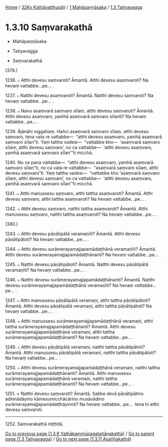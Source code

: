 
[Home](/) / [32Kv Kathāvatthupāḷi](../...md) / [1 Mahāpaṇṇāsaka](...md) / [1.3 Tatiyavagga](../32Kv/1/1.3.md)

# 1.3.10 Saṃvarakathā

* Mahāpaṇṇāsaka

* Tatiyavagga

* Saṃvarakathā

(379.)

1236\. ๐ Atthi devesu saṃvaroti? Āmantā. Atthi devesu asaṃvaroti? Na hevaṃ vattabbe…pe… .

1237\. ๐ Natthi devesu asaṃvaroti? Āmantā. Natthi devesu saṃvaroti? Na hevaṃ vattabbe…pe… .

1238\. ๐ Nanu asaṃvarā saṃvaro sīlaṃ, atthi devesu saṃvaroti? Āmantā. Atthi devesu asaṃvaro, yamhā asaṃvarā saṃvaro sīlanti? Na hevaṃ vattabbe…pe… .

1239\. Ājānāhi niggahaṃ. Hañci asaṃvarā saṃvaro sīlaṃ, atthi devesu saṃvaro, tena vata re vattabbe—  “atthi devesu asaṃvaro, yamhā asaṃvarā saṃvaro sīlan”ti. Yaṃ tattha vadesi—  “vattabbe kho—  ‘asaṃvarā saṃvaro sīlaṃ, atthi devesu saṃvaro’, no ca vattabbe—  ‘atthi devesu asaṃvaro, yamhā asaṃvarā saṃvaro sīlan’”ti micchā.

1240\. No ce pana vattabbe—  “atthi devesu asaṃvaro, yamhā asaṃvarā saṃvaro sīlan”ti, no ca vata re vattabbe—  “asaṃvarā saṃvaro sīlaṃ, atthi devesu saṃvaro”ti. Yaṃ tattha vadesi—  “vattabbe kho ‘asaṃvarā saṃvaro sīlaṃ, atthi devesu saṃvaro’, no ca vattabbe—  ‘atthi devesu asaṃvaro, yamhā asaṃvarā saṃvaro sīlan’”ti micchā.

1241\. ๐ Atthi manussesu saṃvaro, atthi tattha asaṃvaroti? Āmantā. Atthi devesu saṃvaro, atthi tattha asaṃvaroti? Na hevaṃ vattabbe…pe… .

1242\. ๐ Atthi devesu saṃvaro, natthi tattha asaṃvaroti? Āmantā. Atthi manussesu saṃvaro, natthi tattha asaṃvaroti? Na hevaṃ vattabbe…pe… .

(380.)

1243\. ๐ Atthi devesu pāṇātipātā veramaṇīti? Āmantā. Atthi devesu pāṇātipātoti? Na hevaṃ vattabbe…pe… .

1244\. ๐ Atthi devesu surāmerayamajjapamādaṭṭhānā veramaṇīti? Āmantā. Atthi devesu surāmerayamajjapamādaṭṭhānanti? Na hevaṃ vattabbe…pe… .

1245\. ๐ Natthi devesu pāṇātipātoti? Āmantā. Natthi devesu pāṇātipātā veramaṇīti? Na hevaṃ vattabbe…pe… .

1246\. ๐ Natthi devesu surāmerayamajjapamādaṭṭhānanti? Āmantā. Natthi devesu surāmerayamajjapamādaṭṭhānā veramaṇīti? Na hevaṃ vattabbe…pe… .

1247\. ๐ Atthi manussesu pāṇātipātā veramaṇi, atthi tattha pāṇātipātoti? Āmantā. Atthi devesu pāṇātipātā veramaṇi, atthi tattha pāṇātipātoti? Na hevaṃ vattabbe…pe… .

1248\. ๐ Atthi manussesu surāmerayamajjapamādaṭṭhānā veramaṇi, atthi tattha surāmerayamajjapamādaṭṭhānanti? Āmantā. Atthi devesu surāmerayamajjapamādaṭṭhānā veramaṇi, atthi tattha surāmerayamajjapamādaṭṭhānanti? Na hevaṃ vattabbe…pe… .

1249\. ๐ Atthi devesu pāṇātipātā veramaṇi, natthi tattha pāṇātipātoti? Āmantā. Atthi manussesu pāṇātipātā veramaṇi, natthi tattha pāṇātipātoti? Na hevaṃ vattabbe…pe… .

1250\. ๐ Atthi devesu surāmerayamajjapamādaṭṭhānā veramaṇi, natthi tattha surāmerayamajjapamādaṭṭhānanti? Āmantā. Atthi manussesu surāmerayamajjapamādaṭṭhānā veramaṇi, natthi tattha surāmerayamajjapamādaṭṭhānanti? Na hevaṃ vattabbe…pe… .

1251\. × Natthi devesu saṃvaroti? Āmantā. Sabbe devā pāṇātipātino adinnādāyino kāmesumicchācārino musāvādino surāmerayamajjapamādaṭṭhāyinoti? Na hevaṃ vattabbe…pe…  tena hi atthi devesu saṃvaroti.

---

1252\. Saṃvarakathā niṭṭhitā.



[Go to previous page (1.3.9 Yathākammūpagatañāṇakathā)](1.3.9.md) / [Go to parent page (1.3 Tatiyavagga)](../32Kv/1/1.3.md) / [Go to next page (1.3.11 Asaññakathā)](1.3.11.md)


